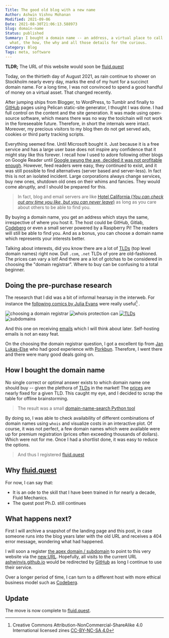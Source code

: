 ```yaml
---
Title: The good old blog with a new name
Author: Ashwin Vishnu Mohanan
Modified: 2021-09-06
Date: 2021-08-30T21:06:13.588973
Slug: domain-name
Status: published
Summary: I bought a domain name -- an address, a virtual place to call it home. The
  what, the how, the why and all those details for the curious.
Category: Blog
Tags: meta, software
---
```


**TLDR;** The URL of this website would soon be [fluid.quest][blog]

Today, on the thirtieth day of August 2021, as rain continue to shower on
Stockholm nearly every day, marks the end of my hunt for a succinct
domain name. For a long time, I was not convinced to spend a good handful of
money on a virtual asset. That changed recently.

After jumping ships from Blogger, to WordPress, to Tumblr and finally to
[GitHub] pages using Pelican static-site generator, I thought I was
done. I had full control on the content and the site generation. It was made
using open-source software, which means there was no way the toolchain will not
work in the foreseeable future. Therefore, in short the internals were intact.
Moreover, my precious visitors to my blog then do not get served ads, cookies
or third party tracking scripts.

Everything seemed fine. Until Microsoft bought it. Just because it is a free
service and has a large user base does not inspire any confidence that it might
stay like this forever. I recall how I used to adore following other blogs on
Google Reader until [Google swung the axe, decided it was not profitable
enough](https://killedbygoogle.com/). However, feed readers were easy, they
continued to exist, and it was still possible to find alternatives (server based
and server-less). In fact this is not an isolated incident. Large corporations
always change services, buy new ones, shutdown old ones on their whims and
fancies. They would come abruptly, and I should be prepared for this.

> In fact, blog and email servers are like
> [Hotel California (*You can check out any time you like, but you can never leave*)][california]
> as long as you care about others to be able to find you.

By buying a domain name, you get an address which stays the same,
irrespective of where you host it. The host could be GitHub, Gitlab,
[Codeberg] or even a small server powered by a Raspberry Pi!
The readers will still be able to find you. And as a bonus, you can choose a
domain name which represents your interests better.

Talking about interests, did you know there are a lot of [TLDs] (top
level domain names) right now. Dull `.com`, `.net` TLDs of yore are old-fashioned.
The prices can vary a lot! And there are a lot of gotchas to be considered in choosing
the "domain registrar". Where to buy can be confusing to a total beginner.

## Doing the pre-purchase research

The research that I did was a bit of informal hearsay in the interweb. For instance the [following comics by Julia Evans][b0rk] were really useful[^zines] .

![choosing a domain registrar](https://wizardzines.com/comics/registrar/registrar.png)
![whois protection can](https://wizardzines.com/comics/domain-privacy/domain-privacy.png)
[![TLDs](https://wizardzines.com/comics/tld/tld.png)][tlds]
![subdomains](https://wizardzines.com/comics/subdomains/subdomains.png)

And this one on receiving
[emails](https://wizardzines.com/comics/receiving-email/) which I will think
about later. Self-hosting emails is not an easy feat.

On the choosing the domain registrar question, I got a excellent tip from
[Jan Lukas-Else](https://jlelse.blog/dev/free-website) who had good experience
with [Porkbun]. Therefore, I went there and there were many good deals
going on.

## How I bought the domain name

No single correct or optimal answer exists to which domain name one should buy
-- given the plethora of [TLDs] in the market! The [prices] are
nearly fixed for a given TLD. This caught my eye, and I decided to scrap the
table for offline brainstorming.

> The result was a small [domain-name-search Python tool](https://codeberg.org/ashwinvis/domain-name-search)

By doing so, I was able to check availability of different combinations of
domain names using `whois` and visualize costs in an interactive plot. Of
course, it was not perfect, a few domain names which were available were up for
premium registration (prices often exceeding thousands of dollars). Which were
not for me.  Once I had a shortlist done, it was easy to reduce the options.

> And thus I registered [fluid.quest][blog]

## Why [fluid.quest][blog]

For now, I can say that:

- It is an ode to the skill that I have been trained in for nearly a decade, Fluid Mechanics.
- The quest post Ph.D. still continues

## What happens next?

First I will archive a snapshot of the landing page and this post, in case
someone runs into the blog years later with the old URL and receives a 404
error message, wondering what had happened.

I will soon a register [the apex domain / subdomain][subdomain] to point to this
very website via the [new URL][blog]. Hopefully, all visits to the current URL
[ashwinvis.github.io](https://ashwinvis.github.io) would be redirected by
[GitHub] as long I continue to use their service.

Over a longer period of time, I can turn to a different host with more ethical
business model such as [Codeberg].

## Update

The move is now complete to [fluid.quest][blog].

[^zines]: Creative Commons Attribution-NonCommercial-ShareAlike 4.0 International licensed zines [CC-BY-NC-SA 4.0](https://wizardzines.com/licensing/)

[b0rk]: https://wizardzines.com
[blog]: https://fluid.quest
[california]: https://genius.com/37517%5D
[codeberg]: https://codeberg.page/
[github]: https://pages.github.com/
[porkbun]: https://porkbun.com
[prices]: https://porkbun.com/products/domains
[subdomain]: https://docs.github.com/en/pages/configuring-a-custom-domain-for-your-github-pages-site/about-custom-domains-and-github-pages
[tlds]: https://en.wikipedia.org/wiki/List_of_Internet_top-level_domains
